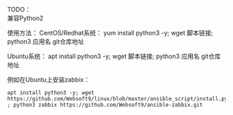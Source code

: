 TODO：  
兼容Python2

使用方法：
CentOS/Redhat系统：
yum install python3 -y; wget 脚本链接; python3 应用名 git仓库地址

Ubuntu系统：
apt install python3 -y; wget 脚本链接; python3 应用名 git仓库地址

例如在Ubuntu上安装zabbix：
~~~
apt install python3 -y; wget https://github.com/Websoft9/linux/blob/master/ansible_script/install.py ; python3 zabbix https://github.com/Websoft9/ansible-zabbix.git
~~~